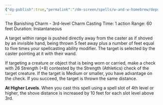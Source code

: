```yaml
---
{"dg-publish":true,"permalink":"/dm-screen/spells/w-and-w-homebrew/depulso/"}
---
```


The Banishing Charm - 3rd-level Charm
Casting Time: 1 action
Range: 60 feet
Duration: Instantaneous

A target within range is pushed directly away from the caster as if shoved by an invisible hand, being thrown 5 feet away plus a number of feet equal to five times your spellcasting ability modifier. The target is selected by the caster pointing at it with their wand.

If targeting a creature or object that is being worn or carried, make a check with 26 Strength (+8) contested by the Strength (Athletics) check of the target creature. If the target is Medium or smaller, you have advantage on the check. If you succeed, the target is thrown the same distance.

**At Higher Levels**. When you cast this spell using a spell slot of 4th level or higher, the shove distance is increased by 10 feet for each slot level above 3rd.